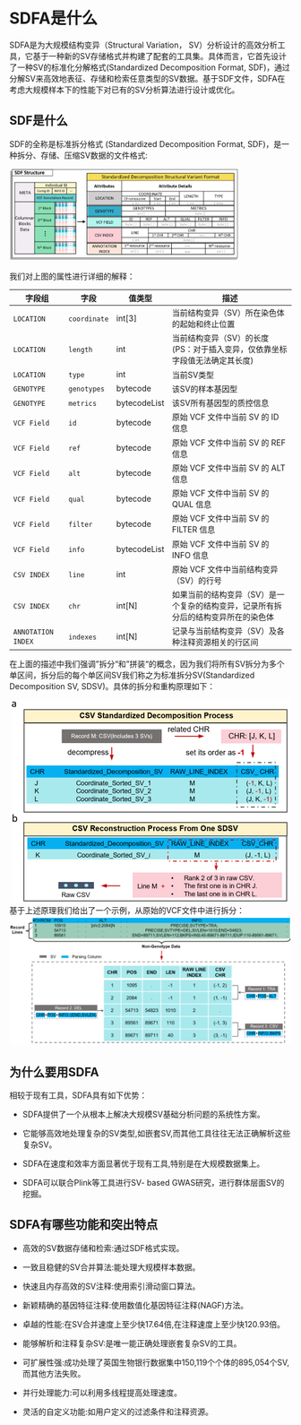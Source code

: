 # SDFA是什么

SDFA是为大规模结构变异（Structural Variation， SV）分析设计的高效分析工具，它基于一种新的SV存储格式并构建了配套的工具集。具体而言，它首先设计了一种SV的标准化分解格式(Standardized Decomposition Format, SDF)，通过分解SV来高效地表征、存储和检索任意类型的SV数据。基于SDF文件，SDFA在考虑大规模样本下的性能下对已有的SV分析算法进行设计或优化。

## SDF是什么

SDF的全称是标准拆分格式 (Standardized Decomposition Format, SDF)，是一种拆分、存储、压缩SV数据的文件格式:

<img src="./assets/image-20250511121143487.png" alt="image-20250511121143487" style="zoom:40%;" />

我们对上图的属性进行详细的解释：

| 字段组             | 字段         | 值类型       | 描述                                                         |
| ------------------ | ------------ | ------------ | ------------------------------------------------------------ |
| `LOCATION`         | `coordinate` | int[3]       | 当前结构变异（SV）所在染色体的起始和终止位置                 |
| `LOCATION`         | `length`     | int          | 当前结构变异（SV）的长度<br/>(PS：对于插入变异，仅依靠坐标字段值无法确定其长度) |
| `LOCATION`         | `type`       | int          | 当前SV类型                                                   |
| `GENOTYPE`         | `genotypes`  | bytecode     | 该SV的样本基因型                                             |
| `GENOTYPE`         | `metrics`    | bytecodeList | 该SV所有基因型的质控信息                                     |
| `VCF Field`        | `id`         | bytecode     | 原始 VCF 文件中当前 SV 的 ID 信息                            |
| `VCF Field`        | `ref`        | bytecode     | 原始 VCF 文件中当前 SV 的 REF 信息                           |
| `VCF Field`        | `alt`        | bytecode     | 原始 VCF 文件中当前 SV 的 ALT 信息                           |
| `VCF Field`        | `qual`       | bytecode     | 原始 VCF 文件中当前 SV 的 QUAL 信息                          |
| `VCF Field`        | `filter`     | bytecode     | 原始 VCF 文件中当前 SV 的 FILTER 信息                        |
| `VCF Field`        | `info`       | bytecodeList | 原始 VCF 文件中当前 SV 的 INFO 信息                          |
| `CSV INDEX`        | `line`       | int          | 原始 VCF 文件中当前结构变异（SV）的行号                      |
| `CSV INDEX`        | `chr`        | int[N]       | 如果当前的结构变异（SV）是一个复杂的结构变异，记录所有拆分后的结构变异所在的染色体 |
| `ANNOTATION INDEX` | `indexes`    | int[N]       | 记录与当前结构变异（SV）及各种注释资源相关的行区间           |

在上面的描述中我们强调”拆分“和”拼装“的概念，因为我们将所有SV拆分为多个单区间，拆分后的每个单区间SV我们称之为标准拆分SV(Standardized Decomposition SV, SDSV)。具体的拆分和重构原理如下：

<div style="text-align: center;">
    <img src="./assets/image-20250511120941111.png" alt="image-20250511120941111" style="zoom:50%;" />
</div>
基于上述原理我们给出了一个示例，从原始的VCF文件中进行拆分：

<div style="text-align: center;">
    <img src="./assets/image-20250511121037723.png" alt="image-20250511121037723" style="zoom:50%;" />
</div>


## 为什么要用SDFA

相较于现有工具，SDFA具有如下优势：

- SDFA提供了一个从根本上解决大规模SV基础分析问题的系统性方案。

- 它能够高效地处理复杂的SV类型,如嵌套SV,而其他工具往往无法正确解析这些复杂SV。

- SDFA在速度和效率方面显著优于现有工具,特别是在大规模数据集上。
- SDFA可以联合Plink等工具进行SV- based GWAS研究，进行群体层面SV的挖掘。

## SDFA有哪些功能和突出特点

- 高效的SV数据存储和检索:通过SDF格式实现。

- 一致且稳健的SV合并算法:能处理大规模样本数据。

- 快速且内存高效的SV注释:使用索引滑动窗口算法。

- 新颖精确的基因特征注释:使用数值化基因特征注释(NAGF)方法。

- 卓越的性能:在SV合并速度上至少快17.64倍,在注释速度上至少快120.93倍。

- 能够解析和注释复杂SV:是唯一能正确处理嵌套复杂SV的工具。

- 可扩展性强:成功处理了英国生物银行数据集中150,119个个体的895,054个SV,而其他方法失败。

- 并行处理能力:可以利用多线程提高处理速度。

- 灵活的自定义功能:如用户定义的过滤条件和注释资源。
